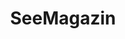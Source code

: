 ---
title: 'SeeMagazin'
pubDate: 'Aug 15 2024'
heroImage: '/assets/design/SeeMagazin/Cover_SeeMagazin.jpg'
altText: 'Cover des Magazines SeeMagazin'
text: |
    Bei diesem traumhaft schönen Coffee-table Magazin arbeite ich schon das 4. Jahr in folge mit. Es zeigt wunderschöne Landschaften im Fünf-Seen-Land in Bayern, sowie interessante Persönlichkeiten und Aktivitäten aus der Region. Es sticht heraus durch die großzügigen See-Bilder, das luftige und dynamische Layout sowie eine feine Typografie, die zum lesen anregt.

images:
  - '/assets/design/SeeMagazin/SeeMagazin_2024_04-05.jpg'
  - '/assets/design/SeeMagazin/SeeMagazin_2024_12-13.jpg'
  - '/assets/design/SeeMagazin/SeeMagazin_2024_38-39.jpg'
  - '/assets/design/SeeMagazin/SeeMagazin_2024_62-63.jpg'
  - '/assets/design/SeeMagazin/SeeMagazin_2024_86-87.jpg'

copyright: 'Storyboard GmbH'
---